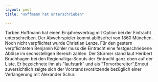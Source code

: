 ```yaml
---
layout: post
title: "Hoffmann hat unterschrieben"

---
```


Torben Hoffmann hat einen Einjahresvertrag mit Option bei der Eintracht unterschreiben. Der Abwehrspieler kommt ablösefrei von 1860 München. Noch nicht verpflichtet wurde Christian Lenze. Für den gestern verpflichteten Benjamin Köhler muss die Eintracht eine festgeschriebene Ablöse im sechsstelligen Bereich zahlen. Der Stürmer stand laut Heribert Bruchhagen bei den Regionalliga-Scouts der Eintracht ganz oben auf der Liste. Er bezeichnete ihn als "laufstark" und als "Torvorbereiter".Erneut zuversichtlich zeigte sich der Vorstandsvorsitzende bezüglich einer Verlängerung mit Alexander Schur.


